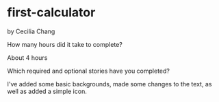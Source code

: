 # first-calculator
by Cecilia Chang



How many hours did it take to complete?

About 4 hours

Which required and optional stories have you completed?

I've added some basic backgrounds, made some changes to the text, as well as added a simple icon.
